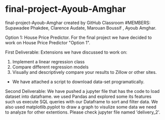 # final-project-Ayoub-Amghar
final-project-Ayoub-Amghar created by GitHub Classroom
#MEMBERS: Supawadee Phakdee, Clarence Audate, Marouan Boussif , Ayoub Amghar.


Option 1: House Price Predictor.
For the final project we have decided to work on House Price Predictor "Option 1".

First Deliverable: 
Extensions we have discussed to work on:
1. Implement a linear regression class 
2. Compare different regression models
3. Visually and descriptively compare your results to Zillow or other sites.
* We have attached a script to download data-set programatically.

Second Deliverable:
We have pushed a jupyter file that has the code to load dataset into dataframe. we used Pandas and explored some its features such us execute SQL queries with our Dataframe to sort and filter data. We also used matplotlib.pyplot to draw a graph to visulize some data we need to analyze for other extentions. Please check jupyter file named 'delivery_2'.
